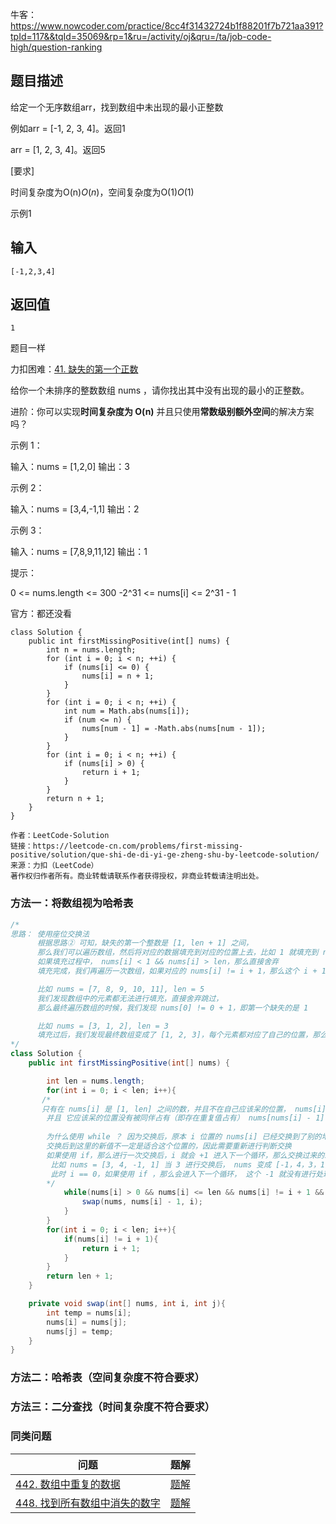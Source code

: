 牛客：https://www.nowcoder.com/practice/8cc4f31432724b1f88201f7b721aa391?tpId=117&&tqId=35069&rp=1&ru=/activity/oj&qru=/ta/job-code-high/question-ranking



## 题目描述

给定一个无序数组arr，找到数组中未出现的最小正整数

例如arr = [-1, 2, 3, 4]。返回1

arr = [1, 2, 3, 4]。返回5

[要求]

时间复杂度为O(n)*O*(*n*)，空间复杂度为O(1)*O*(1)

示例1

## 输入

```
[-1,2,3,4]
```

## 返回值

```
1
```





题目一样

力扣困难：[41. 缺失的第一个正数](https://leetcode-cn.com/problems/first-missing-positive/)





给你一个未排序的整数数组 nums ，请你找出其中没有出现的最小的正整数。

 

进阶：你可以实现**时间复杂度为 O(n)** 并且只使用**常数级别额外空间**的解决方案吗？

 

示例 1：

输入：nums = [1,2,0]
输出：3



示例 2：

输入：nums = [3,4,-1,1]
输出：2



示例 3：

输入：nums = [7,8,9,11,12]
输出：1




提示：

0 <= nums.length <= 300
-2^31 <= nums[i] <= 2^31 - 1





官方：都还没看

````
class Solution {
    public int firstMissingPositive(int[] nums) {
        int n = nums.length;
        for (int i = 0; i < n; ++i) {
            if (nums[i] <= 0) {
                nums[i] = n + 1;
            }
        }
        for (int i = 0; i < n; ++i) {
            int num = Math.abs(nums[i]);
            if (num <= n) {
                nums[num - 1] = -Math.abs(nums[num - 1]);
            }
        }
        for (int i = 0; i < n; ++i) {
            if (nums[i] > 0) {
                return i + 1;
            }
        }
        return n + 1;
    }
}

作者：LeetCode-Solution
链接：https://leetcode-cn.com/problems/first-missing-positive/solution/que-shi-de-di-yi-ge-zheng-shu-by-leetcode-solution/
来源：力扣（LeetCode）
著作权归作者所有。商业转载请联系作者获得授权，非商业转载请注明出处。
````







### 方法一：将数组视为哈希表

```java
/*
思路： 使用座位交换法
      根据思路② 可知，缺失的第一个整数是 [1, len + 1] 之间，
      那么我们可以遍历数组，然后将对应的数据填充到对应的位置上去，比如 1 就填充到 nums[0] 的位置， 2 就填充到 nums[1]
      如果填充过程中， nums[i] < 1 && nums[i] > len，那么直接舍弃
      填充完成，我们再遍历一次数组，如果对应的 nums[i] != i + 1，那么这个 i + 1 就是缺失的第一个正数

      比如 nums = [7, 8, 9, 10, 11], len = 5
      我们发现数组中的元素都无法进行填充，直接舍弃跳过，
      那么最终遍历数组的时候，我们发现 nums[0] != 0 + 1，即第一个缺失的是 1 

      比如 nums = [3, 1, 2], len = 3
      填充过后，我们发现最终数组变成了 [1, 2, 3]，每个元素都对应了自己的位置，那么第一个缺失的就是 len + 1 == 4
*/
class Solution {
    public int firstMissingPositive(int[] nums) {

        int len = nums.length;
        for(int i = 0; i < len; i++){
       /*
       只有在 nums[i] 是 [1, len] 之间的数，并且不在自己应该呆的位置， nums[i] != i + 1 ，
        并且 它应该呆的位置没有被同伴占有（即存在重复值占有）	nums[nums[i] - 1] != nums[i] 的时候才进行交换
        	
        为什么使用 while ？ 因为交换后，原本 i 位置的 nums[i] 已经交换到了别的地方，
        交换后到这里的新值不一定是适合这个位置的，因此需要重新进行判断交换
        如果使用 if，那么进行一次交换后，i 就会 +1 进入下一个循环，那么交换过来的新值就没有去找到它该有的位置
         比如 nums = [3, 4, -1, 1] 当 3 进行交换后， nums 变成 [-1，4，3，1]，
         此时 i == 0，如果使用 if ，那么会进入下一个循环， 这个 -1 就没有进行处理
        */
            while(nums[i] > 0 && nums[i] <= len && nums[i] != i + 1 && nums[nums[i] - 1] != nums[i]){
                swap(nums, nums[i] - 1, i);
            }
        }
        for(int i = 0; i < len; i++){
            if(nums[i] != i + 1){
                return i + 1;
            }
        }
        return len + 1;
    }

    private void swap(int[] nums, int i, int j){
        int temp = nums[i];
        nums[i] = nums[j];
        nums[j] = temp;
    }
}
```



### 方法二：哈希表（空间复杂度不符合要求）

### 方法三：二分查找（时间复杂度不符合要求）





### 同类问题

| 问题                                                         | 题解                                                         |
| ------------------------------------------------------------ | ------------------------------------------------------------ |
| [442. 数组中重复的数据](https://leetcode-cn.com/problems/find-all-duplicates-in-an-array/) | [题解](https://leetcode-cn.com/problems/find-all-duplicates-in-an-array/solution/chou-ti-yuan-li-ji-yu-yi-huo-yun-suan-jiao-huan-li/) |
| [448. 找到所有数组中消失的数字](https://leetcode-cn.com/problems/find-all-numbers-disappeared-in-an-array/) | [题解](https://leetcode-cn.com/problems/find-all-numbers-disappeared-in-an-array/solution/tong-pai-xu-ji-yu-yi-huo-yun-suan-jiao-huan-liang-/) |